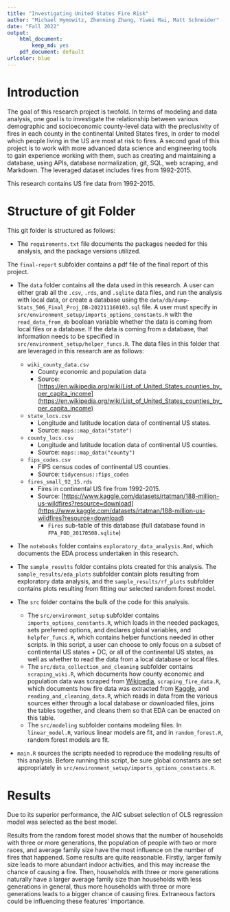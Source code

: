 ```yaml
---
title: "Investigating United States Fire Risk"
author: "Michael Hymowitz, Zhenning Zhang, Yiwei Mai, Matt Schneider"
date: "Fall 2022"
output:
    html_document:
        keep_md: yes
    pdf_document: default
urlcolor: blue
---
```




# Introduction

The goal of this research project is twofold. In terms of modeling and data analysis, one goal is to investigate the relationship between various demographic and socioeconomic county-level data with the preclusivity of fires in each county in the continental United States fires, in order to model which people living in the US are most at risk to fires. A second goal of this project is to work with more advanced data science and engineering tools to gain experience working with them, such as creating and maintaining a database, using APIs, database normalization, git, SQL, web scraping, and Markdown. The leveraged dataset includes fires from 1992-2015.

This research contains US fire data from 1992-2015.

# Structure of git Folder

This git folder is structured as follows:

- The `requirements.txt` file documents the packages needed for this analysis, and the package versions utilized.

The `final-report` subfolder contains a pdf file of the final report of this project.

- The `data` folder contains all the data used in this research. A user can either grab all the `.csv`, `.rds`, and `.sqlite` data files, and run the analysis with local data, or create a database using the `data/db/dump-Stats_506_Final_Proj_DB-202211160103.sql` file. A user must specify in `src/environment_setup/imports_options_constants.R` with the `read_data_from_db` boolean variable whether the data is coming from local files or a database. If the data is coming from a database, that information needs to be specified in `src/environment_setup/helper_funcs.R`. The data files in this folder that are leveraged in this research are as follows:
    - `wiki_county_data.csv`
        - County economic and population data
        - Source: [https://en.wikipedia.org/wiki/List_of_United_States_counties_by_per_capita_income](https://en.wikipedia.org/wiki/List_of_United_States_counties_by_per_capita_income)
    - `state_locs.csv`
        - Longitude and latitude location data of continental US states.
        - Source: `maps::map_data("state")`
    - `county_locs.csv`
        - Longitude and latitude location data of continental US counties.
        - Source: `maps::map_data("county")`
    - `fips_codes.csv`
        - FIPS census codes of continental US counties.
        - Source: `tidycensus::fips_codes`
    - `fires_small_92_15.rds`
        - Fires in continental US fire from 1992-2015.
        - Source: [https://www.kaggle.com/datasets/rtatman/188-million-us-wildfires?resource=download](https://www.kaggle.com/datasets/rtatman/188-million-us-wildfires?resource=download)
            - `Fires` sub-table of this database (full database found in `FPA_FOD_20170508.sqlite`)

- The `notebooks` folder contains `exploratory_data_analysis.Rmd`, which documents the EDA process undertaken in this research.

- The `sample_results` folder contains plots created for this analysis. The `sample_results/eda_plots` subfolder contain plots resulting from exploratory data analysis, and the `sample_results/rf_plots` subfolder contains plots resulting from fitting our selected random forest model.

- The `src` folder contains the bulk of the code for this analysis.
    - The `src/environment_setup` subfolder contains `imports_options_constants.R`, which loads in the needed packages, sets preferred options, and declares global variables, and `helpfer_funcs.R`, which contains helper functions needed in other scripts. In this script, a user can choose to only focus on a subset of contintental US states + DC, or all of the continental US states, as well as whether to read the data from a local database or local files.
    - The `src/data_collection_and_cleaning` subfolder contains `scraping_wiki.R`, which documents how county economic and population data was scraped from [Wikipedia](https://en.wikipedia.org/wiki/List_of_United_States_counties_by_per_capita_income), `scraping_fire_data.R`, which documents how fire data was extracted from [Kaggle](https://www.kaggle.com/datasets/rtatman/188-million-us-wildfires?resource=download), and `reading_and_cleaning_data.R`, which reads in data from the various sources either through a local database or downloaded files, joins the tables together, and cleans them so that EDA can be enacted on this table.
    - The `src/modeling` subfolder contains modeling files. In `linear_model.R`, various linear models are fit, and in `random_forest.R`, random forest models are fit.

- `main.R` sources the scripts needed to reproduce the modeling results of this analysis. Before running this script, be sure global constants are set appropriately in `src/environment_setup/imports_options_constants.R`.

# Results

Due to its superior performance, the AIC subset selection of OLS regression model was selected as the best model.

Results from the random forest model shows that the number of households with three or more generations, the population of people with two or more races, and average family size have the most influence on the number of fires that happened. Some results are quite reasonable. Firstly, larger family size leads to more abundant indoor activities, and this may increase the chance of causing a fire. Then, households with three or more generations naturally have a larger average family size than households with less generations in general, thus more households with three or more generations leads to a bigger chance of causing fires. Extraneous factors could be influencing these features' importance.

